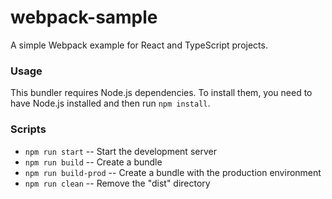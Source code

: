 # webpack-sample

A simple Webpack example for React and TypeScript projects.

### Usage

This bundler requires Node.js dependencies. To install them, you need to have Node.js installed and then run `npm install`.

### Scripts

- `npm run start` -- Start the development server
- `npm run build` -- Create a bundle
- `npm run build-prod` -- Create a bundle with the production environment
- `npm run clean` -- Remove the "dist" directory
